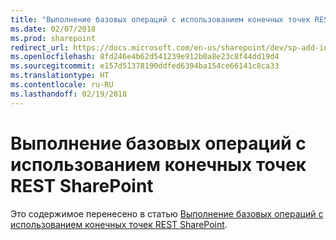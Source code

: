 ```yaml
---
title: "Выполнение базовых операций с использованием конечных точек REST SharePoint"
ms.date: 02/07/2018
ms.prod: sharepoint
redirect_url: https://docs.microsoft.com/en-us/sharepoint/dev/sp-add-ins/complete-basic-operations-using-sharepoint-rest-endpoints/
ms.openlocfilehash: 8fd246e4b62d541239e912b0a8e23c8f44dd19d4
ms.sourcegitcommit: e157d51378190ddfed6394ba154ce66141c8ca33
ms.translationtype: HT
ms.contentlocale: ru-RU
ms.lasthandoff: 02/19/2018
---
```

# <a name="complete-basic-operations-using-sharepoint-rest-endpoints"></a>Выполнение базовых операций с использованием конечных точек REST SharePoint

Это содержимое перенесено в статью [Выполнение базовых операций с использованием конечных точек REST SharePoint](../../sp-add-ins/complete-basic-operations-using-sharepoint-rest-endpoints.md).
